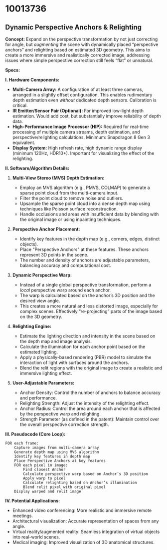 # 10013736

## Dynamic Perspective Anchors & Relighting

**Concept:** Expand on the perspective transformation by not just correcting for angle, but *augmenting* the scene with dynamically placed “perspective anchors” and relighting based on estimated 3D geometry. This aims to create a more immersive and realistically corrected image, addressing issues where simple perspective correction still feels “flat” or unnatural.

**Specs:**

**I. Hardware Components:**

*   **Multi-Camera Array:**  A configuration of at least three cameras, arranged in a slightly offset configuration. This enables rudimentary depth estimation even *without* dedicated depth sensors. Calibration is critical.
*   **IR Emitter/Sensor Pair (Optional):** For improved low-light depth estimation. Would add cost, but substantially improve reliability of depth data.
*   **High-Performance Image Processor (HIP):** Required for real-time processing of multiple camera streams, depth estimation, and perspective/relighting calculations. Minimum:  Snapdragon 8 Gen 3 equivalent.
*   **Display System:**  High refresh rate, high dynamic range display (minimum 120Hz, HDR10+).  Important for visualizing the effect of the relighting.

**II. Software/Algorithm Details:**

1.  **Multi-View Stereo (MVS) Depth Estimation:**
    *   Employ an MVS algorithm (e.g., PMVS, COLMAP) to generate a sparse point cloud from the multi-camera input.
    *   Filter the point cloud to remove noise and outliers.
    *   Upsample the sparse point cloud into a dense depth map using techniques like Poisson surface reconstruction.
    *   Handle occlusions and areas with insufficient data by blending with the original image or using inpainting techniques.

2.  **Perspective Anchor Placement:**
    *   Identify key features in the depth map (e.g., corners, edges, distinct objects).
    *   Place "Perspective Anchors" at these features. These anchors represent 3D points in the scene.
    *   The number and density of anchors are adjustable parameters, balancing accuracy and computational cost.

3.  **Dynamic Perspective Warp:**
    *   Instead of a single global perspective transformation, perform a *local* perspective warp around each anchor.
    *   The warp is calculated based on the anchor’s 3D position and the desired view angle.
    *   This creates a more natural and less distorted image, especially for complex scenes.  Effectively “re-projecting” parts of the image based on the 3D geometry.

4.  **Relighting Engine:**
    *   Estimate the lighting direction and intensity in the scene based on the depth map and image analysis.
    *   Calculate the illumination for each anchor point based on the estimated lighting.
    *   Apply a physically-based rendering (PBR) model to simulate the interaction of light with surfaces around the anchors.
    *   Blend the relit regions with the original image to create a realistic and immersive lighting effect.

5.  **User-Adjustable Parameters:**
    *   Anchor Density: Control the number of anchors to balance accuracy and performance.
    *   Relighting Strength: Adjust the intensity of the relighting effect.
    *   Anchor Radius: Control the area around each anchor that is affected by the perspective warp and relighting.
    *   Strength Parameter (as defined in the patent): Maintain control over the overall perspective correction strength.

**III. Pseudocode (Core Loop):**

```
FOR each frame:
    Capture images from multi-camera array
    Generate depth map using MVS algorithm
    Identify key features in depth map
    Place Perspective Anchors at key features
    FOR each pixel in image:
        Find closest Anchor
        Calculate perspective warp based on Anchor’s 3D position
        Apply warp to pixel
        Calculate relighting based on Anchor’s illumination
        Blend relit pixel with original pixel
    Display warped and relit image
```

**IV. Potential Applications:**

*   Enhanced video conferencing: More realistic and immersive remote meetings.
*   Architectural visualization: Accurate representation of spaces from any angle.
*   Virtual reality/augmented reality: Seamless integration of virtual objects into real-world scenes.
*   Medical imaging: Improved visualization of 3D anatomical structures.